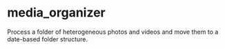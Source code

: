 # media_organizer
Process a folder of heterogeneous photos and videos and move them to a date-based folder structure.
